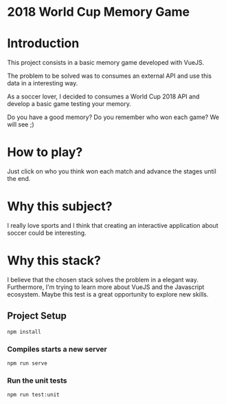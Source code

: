 # 2018 World Cup Memory Game

# Introduction

This project consists in a basic memory game developed with VueJS.

The problem to be solved was to consumes an external API and use this data in a interesting way.

As a soccer lover, I decided to consumes a World Cup 2018 API and develop a basic game testing your memory.

Do you have a good memory? Do you remember who won each game? We will see ;)

# How to play?

Just click on who you think won each match and advance the stages until the end.

# Why this subject?

I really love sports and I think that creating an interactive application about soccer could be interesting.

# Why this stack?

I believe that the chosen stack solves the problem in a elegant way. Furthermore, I'm trying to learn more about VueJS and the Javascript ecosystem. Maybe this test is a great opportunity to explore new skills. 

## Project Setup
```
npm install
```
### Compiles starts a new server
```
npm run serve
```
### Run the unit tests
```
npm run test:unit
```